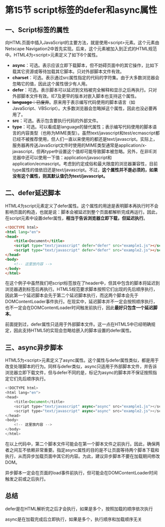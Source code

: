 # 第15节 script标签的defer和async属性

## 一、Script标签的属性

向HTML页面中插入JavaScript的主要方法，就是使用&lt;script&gt;元素。这个元素由Netscape Navigation2中首先实现。后来，这个元素被加入到正式的HTML规范中。HTML4为&lt;script&gt;元素定义了如下6个属性。

* **async**：可选。表示应该立即下载脚本，但不妨碍页面中的其它操作，比如下载其它资源或等待加载其它脚本。只对外部脚本文件有效。
* **charset**：可选。表示通过src属性指定的代码的字符集。由于大多数浏览器会忽略它的值，因此这个属性很少有人用。
* **defer**：可选。表示脚本可以延迟到文档被完全解释和显示之后再执行。只对外部脚本文件有效。IE7及更早的版本对嵌入脚本也支持这个属性。
* ~~**language**：已废弃~~。原来用于表示编写代码使用的脚本语言（如JavaScript、VBScript）。大多数浏览器会忽略掉这个属性，因此也没必要再用了。
* **src**：可选。表示包含要执行代码的外部文件。
* **type**：可选。可以看成是language的替代属性；表示编写代码使用的脚本语言的内容类型（也称为MIME类型）。虽然text/javascript和test/ecmascript都已经不被推荐使用，但人们一直以来使用的都还是text/javascript。实际上，服务器再传送JavaScript文件时使用的MIME类型通常是application/x-javascript，但再type中设置这个值却可能导致脚本被忽略。另外，在非IE浏览器中还可以使用一下值：application/javascript和application/ecmascript。考虑到约定成俗和最大限度的浏览器兼容性，目前type属性的值依旧还是text/javascript。不过，**这个属性并不是必须的，如果没有这个属性，则其默认值仍为text/javascript。**

## 二、defer延迟脚本

HTML4为script元素定义了defer属性。这个属性的用途是表明脚本再执行时不会影响页面的构造，也就是说：脚本会被延迟到整个页面都解析完成再运行。因此，在script元素中设置defer属性，**相当于告诉浏览器立即下载，但延迟执行**。

```html
<!DOCTYPE html>
<html lang="en">
<head>
    <title>Document</title>
    <script type="text/javascript" defer="defer" src="example1.js"></script>
    <script type="text/javascript" defer="defer" src="example2.js"></script>
</head>
<body>
    <!-- 这里放内容 -->
</body>
</html>
```

在这个例子中虽然我们吧script标签放在了header中，但其中包含的脚本将延迟到浏览器遇到标签后再执行。HTML5规范要求脚本按照它们出现的先后顺序执行，因此第一个延迟脚本会先于第二个延迟脚本执行，而这两个脚本会先于DOMContentLoader事件执行。在现实中，延迟脚本并不一定会按照顺序执行，也不一定会在DOMContentLoader时间触发前执行，因此**最好只包含一个延迟脚本**。

前面提到过，defer属性只适用于外部脚本文件。这一点在HTML5中已经明确规定，因此支持HTML5的实现会忽略给嵌入的脚本设置的defer属性。

## 三、async异步脚本

HTML5为&lt;script&gt;元素定义了async属性。这个属性与defer属性类似，都是用于改变处理脚本的行为。同样与defer类似，async只适用于外部脚本文件，并告诉浏览器立即下载文件，但与defer不同的是，标记为async的脚本并不保证按照指定它们先后顺序执行。

```js
<!DOCTYPE html>
<html lang="en">
<head>
    <title>Document</title>
    <script type="text/javascript" async="async" src="example1.js"></script>
    <script type="text/javascript" async="async" src="example2.js"></script>
</head>
<body>
    <!-- 这里放内容 -->
</body>
</html>
```

在以上代码中，第二个脚本文件可能会在第一个脚本文件之前执行。因此，确保两者之间互不依赖非常重要。指定async属性的目的是不让页面等待两个脚本下载和执行，从而异步加载页面中其它的内容。为此，建议异步脚本不要在加载期间修改DOM。

异步脚本一定会在页面的load事件前执行，但可能会在DOMContentLoader时间触发之前或之后执行。

## 总结

defer是在HTML解析完之后才会执行，如果是多个，按照加载的顺序依次执行

async是在加载完成后立即执行，如果是多个，执行顺序和加载顺序无关









